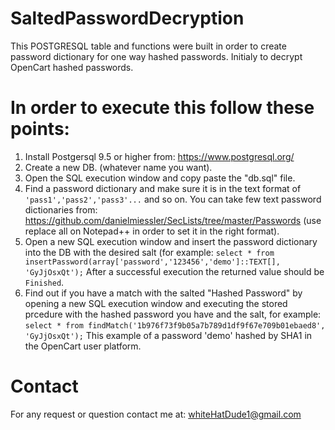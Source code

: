 # SaltedPasswordDecryption
This POSTGRESQL table and functions were built in order to create password dictionary for one way hashed passwords. Initialy to decrypt OpenCart hashed passwords.

# In order to execute this follow these points:
1) Install Postgersql 9.5 or higher from: https://www.postgresql.org/
2) Create a new DB. (whatever name you want).
3) Open the SQL execution window and copy paste the "db.sql" file.
4) Find a password dictionary and make sure it is in the text format of `'pass1','pass2','pass3'...` and so on. You can take few text password dictionaries from: https://github.com/danielmiessler/SecLists/tree/master/Passwords (use replace all on Notepad++ in order to set it in the right format).
5) Open a new SQL execution window and insert the password dictionary into the DB with the desired salt (for example: `select * from insertPassword(array['password','123456','demo']::TEXT[], 'GyJjOsxQt');` After a successful execution the returned value should be `Finished`.
6) Find out if you have a match with the salted "Hashed Password" by opening a new SQL execution window and executing the stored prcedure with the hashed password you have and the salt, for example: `select * from findMatch('1b976f73f9b05a7b789d1df9f67e709b01ebaed8', 'GyJjOsxQt');` This example of a password 'demo' hashed by SHA1 in the OpenCart user platform.


# Contact
For any request or question contact me at:
whiteHatDude1@gmail.com

